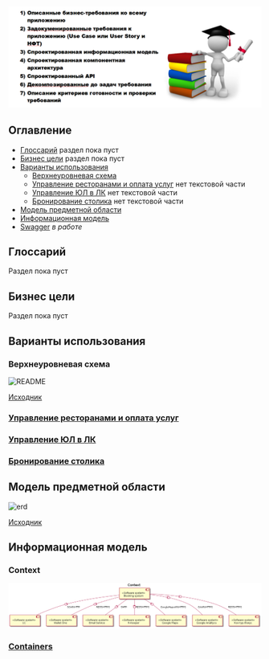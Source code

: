 ![](img/Screenshot_124.png)

## Оглавление

* [Глоссарий](#глоссарий) раздел пока пуст
* [Бизнес цели](#бизнес-цели) раздел пока пуст
* [Варианты использования](#варианты-использования)
  * [Верхнеуровневая схема](#верхнеуровневая-схема)
  * [Управление ресторанами и оплата услуг](#управление-ресторанами-и-оплата-услугstructureucclient-profilemd) нет текстовой части
  * [Управление ЮЛ в ЛК](#управление-юл-в-лкstructureucmanager-profilemd) нет текстовой части
  * [Бронирование столика](#бронирование-столикаstructureucuser-profilemd) нет текстовой части
* [Модель предметной области](#модель-предметной-области)
* [Информационная модель](#информационная-модель)
* [Swagger](https://app.swaggerhub.com/apis/indeec05/Booking_system/1.0.0) _в работе_

## Глоссарий

Раздел пока пуст

## Бизнес цели

Раздел пока пуст

## Варианты использования

### Верхнеуровневая схема

![README](https://plantuml.w1.money/png/ZPBDIiD058NtynINxhFG_Yoab8hFu0E4cbQnhP8V4ApGMj2De6wjYABh4bgZeJ_fAvnv8q-ciKeMOc18Sk_vpZqpITtpRTSFEcsbTXl-YIi5Z7KVCTuHwsj4Ue0P4aI2EGjNI0fYUnAqD-etQZ__qZP_j8-8iEHwnmVLVTFks5sxvRXAdTgDOpu9NWWFz2Lr2uHoheHNu3aDstFeyOeLyuMOS4Zg5dCU2v514jDQSYqG6_lzlQsSmHDMH4EgGz53Pfxh8QQPU3idVkQCwJfFQirDnVfMCCOe0uevu9wo98rbxXEJnaGqyTA3uHc56LpwnzxIMOA9O8I732ldi3lCQ1uJsqnbt9lVCIlgGgcWBLRDd0YNL7kMUzGwzArqsx8ZrQfpvZlTWrgDxQ9OLc-jLKrYXYifbNsjh53ElLT8Lhx9eb9rsl7N-W80 "README")

[Исходник](src/use-case-general.wsd)

### [Управление ресторанами и оплата услуг](structure/uc/client-profile.md)

### [Управление ЮЛ в ЛК](structure/uc/manager-profile.md)

### [Бронирование столика](structure/uc/user-profile.md)

## Модель предметной области

![erd](https://plantuml.w1.money/png/dLNTIXj15BxVfnXoALNQguA858fl4P1Dkh5BDxkokw584KnKl50QsmeLgJ-rlUZbccGrncnyXPatwZbdPjpPJMAXGipc_7xdc-_ClebYEunRJS-otdfs5B4AF-CFVCXJdebEXTaHgtkkuyViayNWZv_pXD_n7lpFC4eQJy5yBXz_yebeYmxyxveHc3RaOopB9-NqQtXyPFm6lkx0deesJwnjowehH9TY1n87L3U1v25yf_n175LzFihHyeJmDfrcpGartjy0xaAtWIIelWS8CZAjDMtNayvBda2N2LOrMr-JUIZsg3HmvJOQ9XLpP_e1Zna3-mrG0OL5HziJFXBj6PuB_WYDsiKoPn0tHZCuXgAhE2OUCZv0SF2SYKD-lyngGU0vjc_2Bvs6wB8PX844OYTYAojhVglfX7Ri1lxgQZubp8ODvC_lH4ZA-mIgG-JiwF5bo34Cs84UlOAhG2gSjpWidJXXgRKYrtUYQ3tUsfoFwGepQAoTSksIYug63epO2kr_g5Z9S2HsnJxQzJG375YqvSzla8CYGbENePQmcOQLm22Fg2But98meFeogygs57H2xZxb9Izo-n_95bh9MDqkh01a3V3in6Tne0i3rgfFmcZJHe0KcSIQ4w1uhGU-xzIHHKq1GkoZIAVrhnOvfQ8zCDupAALfA92Ta8eFe0x434XMHzJmOn1-SFsDzNVsbkxubOGpHX42B4X29fCftmJ6X0KbVvQB_aGMnzoKEe6C2rB7cKdR8xMhDS_HhS-a2waZSc0eXdJX3sEdGC-x-g3BwsYqEeQ5a0IZVFNgqnOMRoG2ql0qYbCSyF_leYzapCojmaPoRu80wNvsthww35AzooSuyTG9pE73uBTCkugZZPw5KNHDZElglZ7l5_YaUdOGEY767RkLcj8BTW4EUTyQnb-qSwdOr_LI1ADCfRiGxYkn2pMHk163c0U2lqU7EHQ7XDDfRdh1bgF5C_zWr9kcyd9fwLM5BIukg7UbfLwPw5X0noghG81yUynnIbBcE8ktecNSPq-1UUzyqmrddcAPcuaHhwSYvEhCphQqqfwcLX0BXrk8KaKQtfGrT3VUn-2YXfRrHBmvldnKmpqJeTZz2m00 "erd")

[Исходник](src/erd.wsd)

## Информационная модель

### Context

![](img/unnamed.png)

### [Containers](structure/arch/c4-containers.md)
